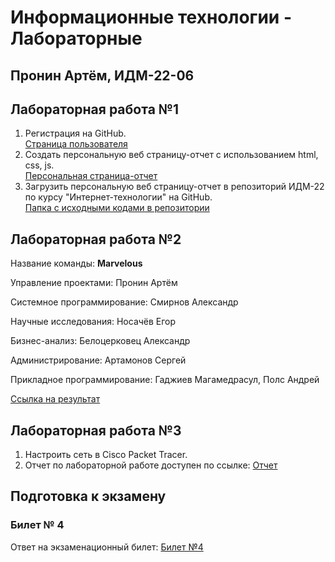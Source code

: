 # Информационные технологии - Лабораторные

## Пронин Артём, ИДМ-22-06

## Лабораторная работа №1

1.  Регистрация на GitHub.\
[Страница пользователя](https://github.com/Tr0y4n)
2.  Создать персональную веб страницу-отчет с использованием html, css, js.\
[Персональная страница-отчет](https://Tr0y4n.github.io/IT/)
3.  Загрузить персональную веб страницу-отчет в репозиторий ИДМ-22 по курсу "Интернет-технологии" на GitHub.\
[Папка с исходными кодами в репозитории](https://github.com/Tr0y4n/IT/tree/master)

## Лабораторная работа №2

Название команды: **Marvelous**

Управление проектами: Пронин Артём

Системное программирование: Смирнов Александр

Научные исследования: Носачёв Егор

Бизнес-анализ: Белоцерковец Александр

Администрирование: Артамонов Сергей

Прикладное программирование: Гаджиев Магамедрасул, Полс Андрей

[Ссылка на результат](https://github.com/mgcolossus/inet-2022-group-project)

## Лабораторная работа №3

1.  Настроить сеть в Сisco Packet Tracer.
2.  Отчет по лабораторной работе доступен по ссылке: [Отчет](https://docs.google.com/document/d/12Hn48u37Vch44-WD0KLZbB-vArWVZkhsCA7x21DQOD0/edit)

## Подготовка к экзамену
### Билет № 4

Ответ на экзаменационный билет: [Билет №4](https://github.com/stankin/inet-2022/wiki/exam04)
